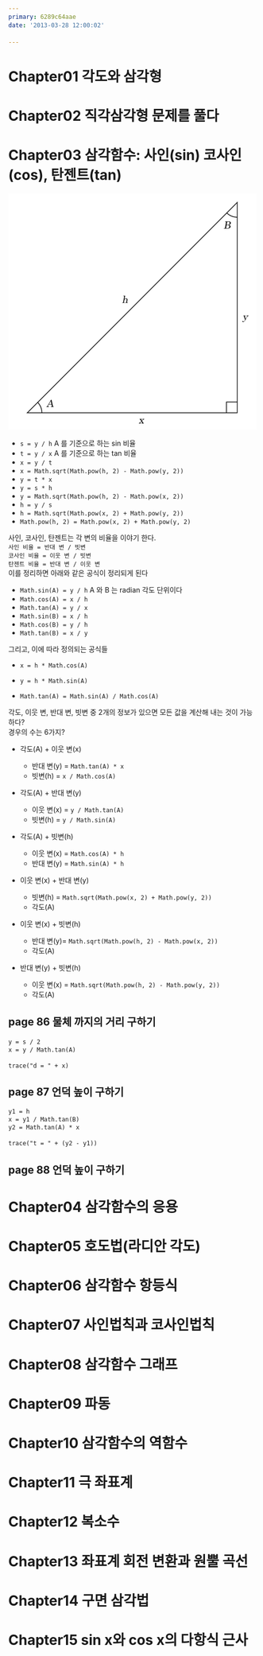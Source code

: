 ```yaml
---
primary: 6289c64aae
date: '2013-03-28 12:00:02'

---
```


# Chapter01 각도와 삼각형 
# Chapter02 직각삼각형 문제를 풀다 
# Chapter03 삼각함수: 사인(sin) 코사인(cos), 탄젠트(tan)

![triangle](assets/triangle3.png)

- `s = y / h` A 를 기준으로 하는 sin 비율
- `t = y / x` A 를 기준으로 하는 tan 비율
- `x = y / t`
- `x = Math.sqrt(Math.pow(h, 2) - Math.pow(y, 2))`
- `y = t * x`
- `y = s * h`
- `y = Math.sqrt(Math.pow(h, 2) - Math.pow(x, 2))`
- `h = y / s`
- `h = Math.sqrt(Math.pow(x, 2) + Math.pow(y, 2))`
- `Math.pow(h, 2) = Math.pow(x, 2) + Math.pow(y, 2)` 

사인, 코사인, 탄젠트는 각 변의 비율을 이야기 한다.   
`사인 비율 = 반대 변 / 빗변`   
`코사인 비율 = 이웃 변 / 빗변`    
`탄젠트 비율 = 반대 변 / 이웃 변`   
이를 정리하면 아래와 같은 공식이 정리되게 된다

- `Math.sin(A) = y / h` A 와 B 는 radian 각도 단위이다
- `Math.cos(A) = x / h`
- `Math.tan(A) = y / x`
- `Math.sin(B) = x / h`
- `Math.cos(B) = y / h`
- `Math.tan(B) = x / y`

그리고, 이에 따라 정의되는 공식들

- `x = h * Math.cos(A)`
- `y = h * Math.sin(A)`

- `Math.tan(A) = Math.sin(A) / Math.cos(A)`

각도, 이웃 변, 반대 변, 빗변 중 2개의 정보가 있으면 모든 값을 계산해 내는 것이 가능하다?   
경우의 수는 6가지?

- 각도(A) + 이웃 변(x)
	- 반대 변(y) = `Math.tan(A) * x`
	- 빗변(h) = `x / Math.cos(A)`
	
- 각도(A) + 반대 변(y)
	- 이웃 변(x) = `y / Math.tan(A)`
	- 빗변(h) = `y / Math.sin(A)`
	
- 각도(A) + 빗변(h)
	- 이웃 변(x) = `Math.cos(A) * h`
	- 반대 변(y) = `Math.sin(A) * h`
	
- 이웃 변(x) + 반대 변(y)
	- 빗변(h) = `Math.sqrt(Math.pow(x, 2) + Math.pow(y, 2))`
	- 각도(A)
	
- 이웃 변(x) + 빗변(h)
	- 반대 변(y)= `Math.sqrt(Math.pow(h, 2) - Math.pow(x, 2))`
	- 각도(A)

- 반대 변(y) + 빗변(h)
	- 이웃 변(x) = `Math.sqrt(Math.pow(h, 2) - Math.pow(y, 2))`
	- 각도(A)

## page 86 물체 까지의 거리 구하기

	y = s / 2
	x = y / Math.tan(A)
	
	trace("d = " + x)
	
## page 87 언덕 높이 구하기

	y1 = h
	x = y1 / Math.tan(B)
	y2 = Math.tan(A) * x
	
	trace("t = " + (y2 - y1))
	
## page 88 언덕 높이 구하기

	
	


# Chapter04 삼각함수의 응용 
# Chapter05 호도법(라디안 각도) 
# Chapter06 삼각함수 항등식 
# Chapter07 사인법칙과 코사인법칙 
# Chapter08 삼각함수 그래프 
# Chapter09 파동 
# Chapter10 삼각함수의 역함수 
# Chapter11 극 좌표계 
# Chapter12 복소수 
# Chapter13 좌표계 회전 변환과 원뿔 곡선 
# Chapter14 구면 삼각법 
# Chapter15 sin x와 cos x의 다항식 근사 